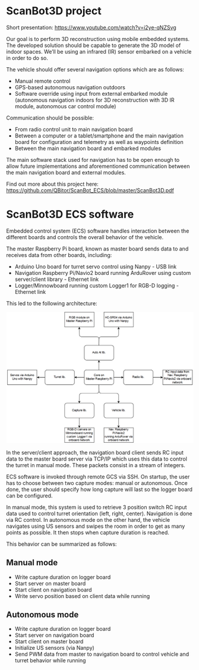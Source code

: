 # ScanBot3D project

Short presentation: https://www.youtube.com/watch?v=i2ye-qNZSvg

Our goal is to perform 3D reconstruction using mobile embedded systems. The developed solution should be capable to generate the 3D model of indoor spaces. We’ll be using an infrared (IR) sensor embarked on a vehicle in order to do so.

The vehicle should offer several navigation options which are as follows:
- Manual remote control
- GPS-based autonomous navigation outdoors
- Software override using input from external embarked module (autonomous navigation indoors for 3D reconstruction with 3D IR module, autonomous car control module)

Communication should be possible:
- From radio control unit to main navigation board
- Between a computer or a tablet/smartphone and the main navigation board for configuration and telemetry as well as waypoints definition
- Between the main navigation board and embarked modules

The main software stack used for navigation has to be open enough to allow future implementations and aforementioned communication between the main navigation board and external modules.

Find out more about this project here: https://github.com/QBitor/ScanBot_ECS/blob/master/ScanBot3D.pdf

# ScanBot3D ECS software

Embedded control system (ECS) software handles interaction between the different boards and controls
the overall behavior of the vehicle.

The master Raspberry Pi board, known as master board sends data to and receives data from other boards, including:
- Arduino Uno board for turret servo control using Nanpy - USB link
- Navigation Raspberry Pi/Navio2 board running ArduRover using custom server/client library - Ethernet link
- Logger/Minnowboard running custom Logger1 for RGB-D logging - Ethernet link

This led to the following architecture:

![alt text](https://github.com/QBitor/ScanBot_ECS/blob/master/readme_res/ecs_diagram.png "ScanBot ECS architecture")

In the server/client approach, the navigation board client sends RC input data to the master board server via TCP/IP which uses this data to control the turret in manual mode. These packets consist in a stream of integers.

ECS software is invoked through remote GCS via SSH. On startup, the user has to choose between two capture modes: manual or autonomous. Once done, the user should specify how long capture will last so the logger board can be configured. 

In manual mode, this system is used to retrieve 3 position switch RC input data used to control turret orientation (left, right, center). Navigation is done via RC control. In autonomous mode on the other hand, the vehicle navigates using US sensors and swipes the room in order to get as many points as possible. It then stops when capture duration is reached.

This behavior can be summarized as follows:

## Manual mode
- Write capture duration on logger board
- Start server on master board
- Start client on navigation board
- Write servo position based on client data while running

## Autonomous mode
- Write capture duration on logger board
- Start server on navigation board
- Start client on master board
- Initialize US sensors (via Nanpy)
- Send PWM data from master to navigation board to control vehicle and turret behavior while running

